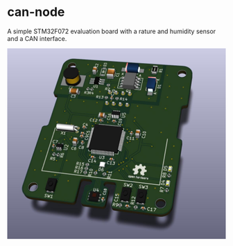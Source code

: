 # can-node

A simple STM32F072 evaluation board with a rature and humidity sensor and a CAN interface. 

![can-node board](/can-node.jpg)
